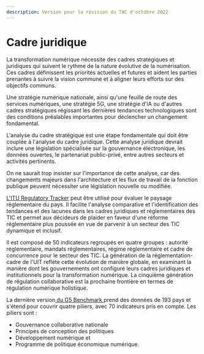 ```yaml
---
description: Version pour la révision du TAC d'octobre 2022
---
```


# Cadre juridique

La transformation numérique nécessite des cadres stratégiques et juridiques qui suivent le rythme de la nature évolutive de la numérisation. Ces cadres définissent les priorités actuelles et futures et aident les parties prenantes à suivre la vision commune et à aligner leurs efforts sur des objectifs communs.

Une stratégie numérique nationale, ainsi qu'une feuille de route des services numériques, une stratégie 5G, une stratégie d'IA ou d'autres cadres stratégiques régissant les dernières tendances technologiques sont des conditions préalables importantes pour déclencher un changement fondamental.

L'analyse du cadre stratégique est une étape fondamentale qui doit être couplée à l'analyse du cadre juridique. Cette analyse juridique devrait inclure une législation spécialisée sur la gouvernance électronique, les données ouvertes, le partenariat public-privé, entre autres secteurs et activités pertinents.

On ne saurait trop insister sur l'importance de cette analyse, car des changements majeurs dans l'architecture et les flux de travail de la fonction publique peuvent nécessiter une législation nouvelle ou modifiée.

[L'ITU Regulatory Tracker](https://app.gen5.digital/tracker/metrics?\_gl=1\*7u4bar\*\_ga\*Nzc3MjQyMjY0LjE2NjExNTg4NTc.\*\_ga\_27GW57NRWK\*MTY2MTE5NzYxNy4xLjEuMTY2MTE5ODMyNi4wLjAuMA..&\_ga=2.43585701.1217164096.1661158857-777242264.1661158857) peut être utilisé pour évaluer le paysage réglementaire du pays. Il facilite l'analyse comparative et l'identification des tendances et des lacunes dans les cadres juridiques et réglementaires des TIC et permet aux décideurs de plaider en faveur d'une réforme réglementaire plus poussée en vue de parvenir à un secteur des TIC dynamique et inclusif.

Il est composé de 50 indicateurs regroupés en quatre groupes : autorité réglementaire, mandats réglementaires, régime réglementaire et cadre de concurrence pour le secteur des TIC. La génération de la réglementation-cadre de l'UIT reflète cette évolution de manière globale, en examinant la manière dont les gouvernements ont configuré leurs cadres juridiques et institutionnels pour la transformation numérique. La cinquième génération de régulation collaborative est la prochaine frontière en termes de régulation numérique holistique.

La dernière version[ du G5 Benchmark ](https://app.gen5.digital/benchmark/about)prend des données de 193 pays et s'étend pour couvrir quatre piliers, avec 70 indicateurs pris en compte. Les piliers sont :

* Gouvernance collaborative nationale&#x20;
* Principes de conception des politiques
* Développement numérique et&#x20;
* Programme de politique économique numérique.
